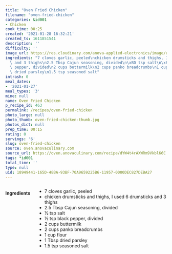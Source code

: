 ```yaml
---
title: "Oven Fried Chicken"
filename: "oven-fried-chicken"
categories: &id001
- Chicken
cook_time: 00:25
created: '2021-01-28 16:32:21'
created_ts: 1611851541
description: ''
difficulty: ''
image_url: https://res.cloudinary.com/anova-applied-electronics/image/upload/w_517,h_327,c_fit,f_auto,q_auto,dpr_2.0,/v1598475544/mobileProduction/jluudzux7wogaxdlfmc6.jpg
ingredients: "7 cloves garlic, peeled\nchicken drumsticks and thighs, I used 6 drumsticks\
  \ and 3 thighs\n2.5 Tbsp Cajun seasoning, divided\n\xBD tsp salt\n\xBD tsp black\
  \ pepper, divided\n2 cups buttermilk\n2 cups panko breadcrumbs\n1 cup flour\n1 Tbsp\
  \ dried parsley\n1.5 tsp seasoned salt"
intrash: 0
meal_dates:
- '2021-01-27'
meal_types: '3'
mine: null
name: Oven Fried Chicken
p_recipe_id: 463
permalink: /recipes/oven-fried-chicken
photo_large: null
photo_thumb: oven-fried-chicken-thumb.jpg
photos_dict: null
prep_time: 00:15
rating: 0
servings: '6'
slug: oven-fried-chicken
source: oven.anovaculinary.com
source_url: https://oven.anovaculinary.com/recipe/dYW4t4rAXWRm9VkblK6C
tags: *id001
total_time: ''
type: null
uid: 18949441-165D-48BA-93BF-70A9659225B6-11957-0000DEC827DEBA27
---
```

<div class="large-8 medium-7 columns" id="writeup">	</div><!-- #writeup -->
</div><!-- #row-one -->
<div class="row" id="row-two">	<div class="medium-4 small-5 columns" id="ingredients"><h4>Ingredients</h4><div class="box box-ingredients content"><ul>
<li>7 cloves garlic, peeled</li>
<li>chicken drumsticks and thighs, I used 6 drumsticks and 3 thighs</li>
<li>2.5 Tbsp Cajun seasoning, divided</li>
<li>½ tsp salt</li>
<li>½ tsp black pepper, divided</li>
<li>2 cups buttermilk</li>
<li>2 cups panko breadcrumbs</li>
<li>1 cup flour</li>
<li>1 Tbsp dried parsley</li>
<li>1.5 tsp seasoned salt</li>
</ul>
</div>	</div>	<div class="medium-6 small-7 columns" id="directions">	</div>